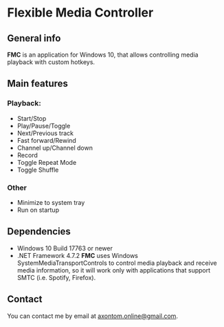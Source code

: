 # Flexible Media Controller

## General info
**FMC** is an application for Windows 10, that allows controlling media playback with custom hotkeys.

## Main features
### Playback:
 - Start/Stop
 - Play/Pause/Toggle
 - Next/Previous track
 - Fast forward/Rewind
 - Channel up/Channel down
 - Record
 - Toggle Repeat Mode
 - Toggle Shuffle

### Other
 - Minimize to system tray
 - Run on startup

## Dependencies
- Windows 10 Build 17763 or newer
- .NET Framework 4.7.2
**FMC** uses Windows SystemMediaTransportControls to control media playback and receive media information, so it will work only with applications that support SMTC (i.e. Spotify, Firefox).

## Contact
You can contact me by email at axontom.online@gmail.com.
